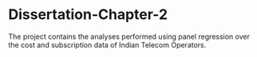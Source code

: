 # Dissertation-Chapter-2
The project contains the analyses performed using panel regression over the cost and subscription data of Indian Telecom Operators.
